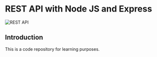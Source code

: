 # REST API with Node JS and Express

![REST API](https://i.ibb.co/7GWCCbp/Screenshot-2020-07-12-at-08-30-32.png)

## Introduction

This is a code repository for learning purposes.
